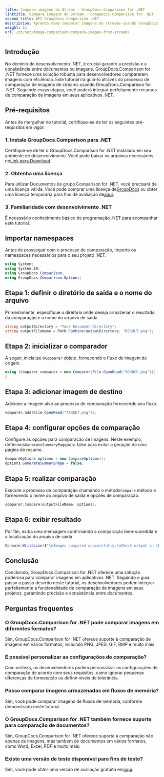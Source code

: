 ```yaml
---
title: Compare imagens do Stream - GroupDocs.Comparison for .NET
linktitle: Compare imagens do Stream - GroupDocs.Comparison for .NET
second_title: API GroupDocs.Comparison .NET
description: Aprenda como comparar imagens de streams usando GroupDocs.Comparison for .NET. Guia passo a passo para integração perfeita em aplicativos .NET.
weight: 11
url: /pt/net/image-comparison/compare-images-from-stream/
---
```

## Introdução
No domínio do desenvolvimento .NET, é crucial garantir a precisão e a consistência entre documentos ou imagens. GroupDocs.Comparison for .NET fornece uma solução robusta para desenvolvedores compararem imagens com eficiência. Este tutorial irá guiá-lo através do processo de comparação de imagens de streams usando GroupDocs.Comparison for .NET. Seguindo essas etapas, você poderá integrar perfeitamente recursos de comparação de imagens em seus aplicativos .NET.
## Pré-requisitos
Antes de mergulhar no tutorial, certifique-se de ter os seguintes pré-requisitos em vigor:
### 1. Instale GroupDocs.Comparison para .NET
Certifique-se de ter o GroupDocs.Comparison for .NET instalado em seu ambiente de desenvolvimento. Você pode baixar os arquivos necessários no[Link para Download](https://releases.groupdocs.com/comparison/net/).
### 2. Obtenha uma licença
 Para utilizar Documentos de grupo.Comparison for .NET, você precisará de uma licença válida. Você pode comprar uma licença de[GroupDocs](https://purchase.groupdocs.com/buy) ou obter uma licença temporária para fins de avaliação de[aqui](https://purchase.groupdocs.com/temporary-license/).
### 3. Familiaridade com desenvolvimento .NET
É necessário conhecimento básico de programação .NET para acompanhar este tutorial.

## Importar namespaces
Antes de prosseguir com o processo de comparação, importe os namespaces necessários para o seu projeto .NET. 
```csharp
using System;
using System.IO;
using GroupDocs.Comparison;
using GroupDocs.Comparison.Options;
```
## Etapa 1: definir o diretório de saída e o nome do arquivo
Primeiramente, especifique o diretório onde deseja armazenar o resultado da comparação e o nome do arquivo de saída.
```csharp
string outputDirectory = "Your Document Directory";
string outputFileName = Path.Combine(outputDirectory, "RESULT.png");
```
## Etapa 2: inicializar o comparador
 A seguir, inicialize o`Comparer` objeto, fornecendo o fluxo de imagem de origem.
```csharp
using (Comparer comparer = new Comparer(File.OpenRead("SOURCE.png")))
{
```
## Etapa 3: adicionar imagem de destino
Adicione a imagem alvo ao processo de comparação fornecendo seu fluxo.
```csharp
comparer.Add(File.OpenRead("TARGET.png"));
```
## Etapa 4: configurar opções de comparação
 Configure as opções para comparação de imagens. Neste exemplo, definimos`GenerateSummaryPage`para false para evitar a geração de uma página de resumo.
```csharp
CompareOptions options = new CompareOptions();
options.GenerateSummaryPage = false;
```
## Etapa 5: realizar comparação
 Execute o processo de comparação chamando o método`Compare` método e fornecendo o nome do arquivo de saída e opções de comparação.
```csharp
comparer.Compare(outputFileName, options);
```
## Etapa 6: exibir resultado
Por fim, exiba uma mensagem confirmando a comparação bem-sucedida e a localização do arquivo de saída.
```csharp
Console.WriteLine($"\nImages compared successfully.\nCheck output in {Directory.GetCurrentDirectory()}.");
```

## Conclusão
Concluindo, GroupDocs.Comparison for .NET oferece uma solução poderosa para comparar imagens em aplicativos .NET. Seguindo o guia passo a passo descrito neste tutorial, os desenvolvedores podem integrar perfeitamente a funcionalidade de comparação de imagens em seus projetos, garantindo precisão e consistência entre documentos.
## Perguntas frequentes
### O GroupDocs.Comparison for .NET pode comparar imagens em diferentes formatos?
Sim, GroupDocs.Comparison for .NET oferece suporte à comparação de imagens em vários formatos, incluindo PNG, JPEG, GIF, BMP e muito mais.
### É possível personalizar as configurações de comparação?
Com certeza, os desenvolvedores podem personalizar as configurações de comparação de acordo com seus requisitos, como ignorar pequenas diferenças de formatação ou definir níveis de tolerância.
### Posso comparar imagens armazenadas em fluxos de memória?
Sim, você pode comparar imagens de fluxos de memória, conforme demonstrado neste tutorial.
### O GroupDocs.Comparison for .NET também fornece suporte para comparação de documentos?
Sim, GroupDocs.Comparison for .NET oferece suporte à comparação não apenas de imagens, mas também de documentos em vários formatos, como Word, Excel, PDF e muito mais.
### Existe uma versão de teste disponível para fins de teste?
 Sim, você pode obter uma versão de avaliação gratuita em[aqui](https://releases.groupdocs.com/).